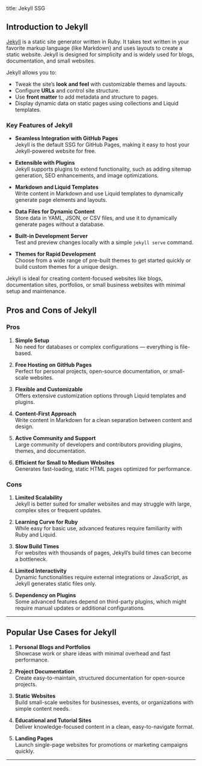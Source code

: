 <frontmatter>
  title: Jekyll SSG
</frontmatter>

<br>

## Introduction to Jekyll  

[Jekyll](https://github.com/jekyll/jekyll) is a static site generator written in Ruby. It takes text written in your favorite markup language (like Markdown) and uses layouts to create a static website. Jekyll is designed for simplicity and is widely used for blogs, documentation, and small websites.

Jekyll allows you to:  
- Tweak the site’s **look and feel** with customizable themes and layouts.  
- Configure **URLs** and control site structure.  
- Use **front matter** to add metadata and structure to pages.  
- Display dynamic data on static pages using collections and Liquid templates.  

### Key Features of Jekyll  
- **Seamless Integration with GitHub Pages**  
  Jekyll is the default SSG for GitHub Pages, making it easy to host your Jekyll-powered website for free.  

- **Extensible with Plugins**  
  Jekyll supports plugins to extend functionality, such as adding sitemap generation, SEO enhancements, and image optimizations.  

- **Markdown and Liquid Templates**  
  Write content in Markdown and use Liquid templates to dynamically generate page elements and layouts.  

- **Data Files for Dynamic Content**  
  Store data in YAML, JSON, or CSV files, and use it to dynamically generate pages without a database.  

- **Built-in Development Server**  
  Test and preview changes locally with a simple `jekyll serve` command.  

- **Themes for Rapid Development**  
  Choose from a wide range of pre-built themes to get started quickly or build custom themes for a unique design.  

Jekyll is ideal for creating content-focused websites like blogs, documentation sites, portfolios, or small business websites with minimal setup and maintenance.


## Pros and Cons of Jekyll  

### **Pros**  
1. **Simple Setup**  
   No need for databases or complex configurations — everything is file-based.  

2. **Free Hosting on GitHub Pages**  
   Perfect for personal projects, open-source documentation, or small-scale websites.  

3. **Flexible and Customizable**  
   Offers extensive customization options through Liquid templates and plugins.  

4. **Content-First Approach**  
   Write content in Markdown for a clean separation between content and design.  

5. **Active Community and Support**  
   Large community of developers and contributors providing plugins, themes, and documentation.  

6. **Efficient for Small to Medium Websites**  
   Generates fast-loading, static HTML pages optimized for performance.  

### **Cons**  
1. **Limited Scalability**  
   Jekyll is better suited for smaller websites and may struggle with large, complex sites or frequent updates.  

2. **Learning Curve for Ruby**  
   While easy for basic use, advanced features require familiarity with Ruby and Liquid.  

3. **Slow Build Times**  
   For websites with thousands of pages, Jekyll’s build times can become a bottleneck.  

4. **Limited Interactivity**  
   Dynamic functionalities require external integrations or JavaScript, as Jekyll generates static files only.  

5. **Dependency on Plugins**  
   Some advanced features depend on third-party plugins, which might require manual updates or additional configurations.

---

## Popular Use Cases for Jekyll  

1. **Personal Blogs and Portfolios**  
   Showcase work or share ideas with minimal overhead and fast performance.  

2. **Project Documentation**  
   Create easy-to-maintain, structured documentation for open-source projects.  

3. **Static Websites**  
   Build small-scale websites for businesses, events, or organizations with simple content needs.  

4. **Educational and Tutorial Sites**  
   Deliver knowledge-focused content in a clean, easy-to-navigate format.  

5. **Landing Pages**  
   Launch single-page websites for promotions or marketing campaigns quickly.  

---
